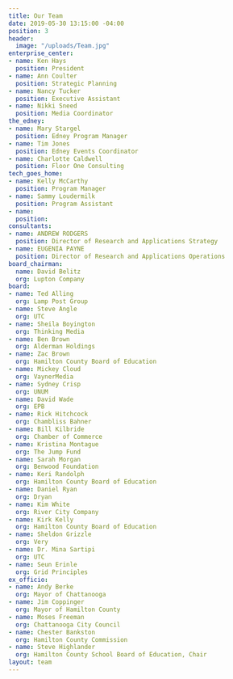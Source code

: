 ```yaml
---
title: Our Team
date: 2019-05-30 13:15:00 -04:00
position: 3
header:
  image: "/uploads/Team.jpg"
enterprise_center:
- name: Ken Hays
  position: President
- name: Ann Coulter
  position: Strategic Planning
- name: Nancy Tucker
  position: Executive Assistant
- name: Nikki Sneed
  position: Media Coordinator
the_edney:
- name: Mary Stargel
  position: Edney Program Manager
- name: Tim Jones
  position: Edney Events Coordinator
- name: Charlotte Caldwell
  position: Floor One Consulting
tech_goes_home:
- name: Kelly McCarthy
  position: Program Manager
- name: Sammy Loudermilk
  position: Program Assistant
- name: 
  position: 
consultants:
- name: ANDREW RODGERS
  position: Director of Research and Applications Strategy
- name: EUGENIA PAYNE
  position: Director of Research and Applications Operations
board_chairman:
  name: David Belitz
  org: Lupton Company
board:
- name: Ted Alling
  org: Lamp Post Group
- name: Steve Angle
  org: UTC
- name: Sheila Boyington
  org: Thinking Media
- name: Ben Brown
  org: Alderman Holdings
- name: Zac Brown
  org: Hamilton County Board of Education
- name: Mickey Cloud
  org: VaynerMedia
- name: Sydney Crisp
  org: UNUM
- name: David Wade
  org: EPB
- name: Rick Hitchcock
  org: Chambliss Bahner
- name: Bill Kilbride
  org: Chamber of Commerce
- name: Kristina Montague
  org: The Jump Fund
- name: Sarah Morgan
  org: Benwood Foundation
- name: Keri Randolph
  org: Hamilton County Board of Education
- name: Daniel Ryan
  org: Dryan
- name: Kim White
  org: River City Company
- name: Kirk Kelly
  org: Hamilton County Board of Education
- name: Sheldon Grizzle
  org: Very
- name: Dr. Mina Sartipi
  org: UTC
- name: Seun Erinle
  org: Grid Principles
ex_officio:
- name: Andy Berke
  org: Mayor of Chattanooga
- name: Jim Coppinger
  org: Mayor of Hamilton County
- name: Moses Freeman
  org: Chattanooga City Council
- name: Chester Bankston
  org: Hamilton County Commission
- name: Steve Highlander
  org: Hamilton County School Board of Education, Chair
layout: team
---
```


